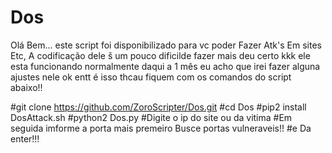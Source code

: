 # Dos
Olá Bem... este script foi disponibilizado para vc poder Fazer Atk's Em sites Etc, A codificação dele š um pouco dificilde fazer mais deu certo kkk ele esta funcionando normalmente daqui a 1 mês eu acho que irei fazer alguna ajustes nele ok entt é isso thcau fiquem com os comandos do script abaixo!!

#git clone https://github.com/ZoroScripter/Dos.git
#cd Dos
#pip2 install DosAttack.sh
#python2 Dos.py
#Digite o ip do site ou da vitima
#Em seguida imforme a porta mais premeiro Busce portas vulneraveis!!
#e Da enter!!!
